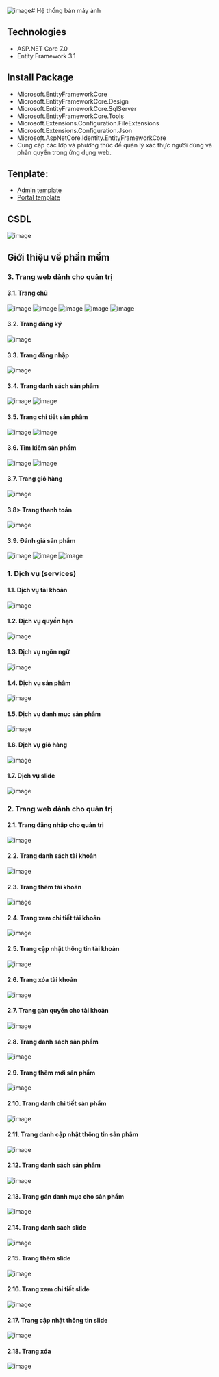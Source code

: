 ![image](https://github.com/hieubuitrung/eShopSolution/assets/78369225/5088863b-9234-4681-b242-b4edf91dbda7)# Hệ thống bán máy ảnh
## Technologies
- ASP.NET Core 7.0
- Entity Framework 3.1

## Install Package
- Microsoft.EntityFrameworkCore
- Microsoft.EntityFrameworkCore.Design
- Microsoft.EntityFrameworkCore.SqlServer
- Microsoft.EntityFrameworkCore.Tools
- Microsoft.Extensions.Configuration.FileExtensions
- Microsoft.Extensions.Configuration.Json
- Microsoft.AspNetCore.Identity.EntityFrameworkCore
- Cung cấp các lớp và phương thức để quản lý xác thực người dùng và phân quyền trong ứng dụng web.
  
## Tenplate:
- [Admin template](https://startbootstrap.com/templates/sb-admin/) 
- [Portal template](https://www.free-css.com/free-css-templates/page194/bootstrap-shop)

## CSDL
![image](https://github.com/hieubuitrung/eShopSolution/assets/78369225/242bd5b1-17eb-43f8-93c4-0fa8506931d0)

## Giới thiệu về phần mềm

### 3. Trang web dành cho quản trị
#### 3.1. Trang chủ
![image](https://github.com/hieubuitrung/eShopSolution/assets/78369225/ab4f1b4a-a2b1-4123-b8aa-21851351c48c)
![image](https://github.com/hieubuitrung/eShopSolution/assets/78369225/5fd78a73-5f07-4262-a2e4-5c255f0de5bb)
![image](https://github.com/hieubuitrung/eShopSolution/assets/78369225/ed0035db-3d3e-457f-b8cb-84a254093a9c)
![image](https://github.com/hieubuitrung/eShopSolution/assets/78369225/5cbfa0fd-7b3d-49fb-a2a4-b12081de03e8)
![image](https://github.com/hieubuitrung/eShopSolution/assets/78369225/57fa5c6f-4711-4cf1-be26-daa7ca95dc73)

#### 3.2. Trang đăng ký
![image](https://github.com/hieubuitrung/eShopSolution/assets/78369225/d2628a9e-5984-4ea0-9ec1-c53661997b5a)
#### 3.3. Trang đăng nhập
![image](https://github.com/hieubuitrung/eShopSolution/assets/78369225/1c122fd8-e7fc-44e3-9049-a0b1faa5a508)
#### 3.4. Trang danh sách sản phẩm
![image](https://github.com/hieubuitrung/eShopSolution/assets/78369225/fed34868-4d1d-4d45-abbd-928b35a89b89)
![image](https://github.com/hieubuitrung/eShopSolution/assets/78369225/516e0037-1ffb-481a-8ad3-f437641dda9c)
#### 3.5. Trang chi tiết sản phẩm
![image](https://github.com/hieubuitrung/eShopSolution/assets/78369225/ccb21b3b-0c1b-4ccf-9f1e-ac0b131ebf25)
![image](https://github.com/hieubuitrung/eShopSolution/assets/78369225/6d54ea82-8b65-4c78-9587-8103a4e01645)
#### 3.6. Tìm kiếm sản phẩm
![image](https://github.com/hieubuitrung/eShopSolution/assets/78369225/91e3e0db-be2f-46c7-a38e-4744c7f65d34)
![image](https://github.com/hieubuitrung/eShopSolution/assets/78369225/e01637c8-5987-469e-9d80-85663ae87f63)
#### 3.7. Trang giỏ hàng
![image](https://github.com/hieubuitrung/eShopSolution/assets/78369225/6840c2fc-5f58-401b-8e17-48e07c194aec)
#### 3.8> Trang thanh toán
![image](https://github.com/hieubuitrung/eShopSolution/assets/78369225/346b4518-df3f-4e65-805b-8620d3e5b4a3)

#### 3.9. Đánh giá sản phẩm
![image](https://github.com/hieubuitrung/eShopSolution/assets/78369225/db22c83f-b134-42bb-a635-7108dfaf0004)
![image](https://github.com/hieubuitrung/eShopSolution/assets/78369225/4f99d169-8a2e-46e1-9ea1-5cbc886d38a9)
![image](https://github.com/hieubuitrung/eShopSolution/assets/78369225/2f491f4d-114d-4c54-86d6-f607553819f6)

### 1. Dịch vụ (services)
#### 1.1. Dịch vụ tài khoản
![image](https://github.com/hieubuitrung/eShopSolution/assets/78369225/2fe02da4-3648-42b9-8259-8bd0301671bb)
#### 1.2. Dịch vụ quyền hạn
![image](https://github.com/hieubuitrung/eShopSolution/assets/78369225/c12fbf4b-8c44-4696-8402-26c751ddd5d6)
#### 1.3. Dịch vụ ngôn ngữ
![image](https://github.com/hieubuitrung/eShopSolution/assets/78369225/051cfaf6-5fbd-4223-8c4c-f166581794ef)
#### 1.4. Dịch vụ sản phẩm
![image](https://github.com/hieubuitrung/eShopSolution/assets/78369225/674cc0a6-a345-44a2-b790-d1ebf2fe2a9a)
#### 1.5. Dịch vụ danh mục sản phẩm
![image](https://github.com/hieubuitrung/eShopSolution/assets/78369225/c8d8c813-2137-4b8e-be15-e28841b0cc4a)
#### 1.6. Dịch vụ giỏ hàng
![image](https://github.com/hieubuitrung/eShopSolution/assets/78369225/68495ab5-5f43-4205-888f-02a4da357408)
#### 1.7. Dịch vụ slide
![image](https://github.com/hieubuitrung/eShopSolution/assets/78369225/88246b00-41bd-4315-ac71-c6cb3b403157)

### 2. Trang web dành cho quản trị
#### 2.1. Trang đăng nhập cho quản trị
![image](https://github.com/hieubuitrung/eShopSolution/assets/78369225/2a7a1643-84fe-4617-9c78-f2be200c7cb8)
#### 2.2. Trang danh sách tài khoản
![image](https://github.com/hieubuitrung/eShopSolution/assets/78369225/594b5497-603d-4ec7-a06e-1fbc1c3a0192)
#### 2.3. Trang thêm tài khoản
![image](https://github.com/hieubuitrung/eShopSolution/assets/78369225/d884dfdd-8ceb-4413-b8f3-5de201fa6fbd)
#### 2.4. Trang xem chi tiết tài khoản
![image](https://github.com/hieubuitrung/eShopSolution/assets/78369225/bcafb214-f0da-46fb-8005-1c8a56182881)
#### 2.5. Trang cập nhật thông tin tài khoản
![image](https://github.com/hieubuitrung/eShopSolution/assets/78369225/a321f9c1-d7e5-4683-9b7a-09d86198a294)
#### 2.6. Trang xóa tài khoản
![image](https://github.com/hieubuitrung/eShopSolution/assets/78369225/0a018521-191c-4325-9bf1-63228fd99b7a)
#### 2.7. Trang gàn quyền cho tài khoản
![image](https://github.com/hieubuitrung/eShopSolution/assets/78369225/2f53a107-70df-4d07-b8b1-9cbe5d32a154)
#### 2.8. Trang danh sách sản phẩm
![image](https://github.com/hieubuitrung/eShopSolution/assets/78369225/96d9d3f1-f69b-4301-92f3-4c6d83adf54d)
#### 2.9. Trang thêm mới sản phẩm
![image](https://github.com/hieubuitrung/eShopSolution/assets/78369225/61232484-df80-499a-b808-dc8b58402310)
#### 2.10. Trang danh chi tiết sản phẩm
![image](https://github.com/hieubuitrung/eShopSolution/assets/78369225/8007bfbc-96fd-4faf-b58c-115b3312a71b)
#### 2.11. Trang danh cập nhật thông tin sản phẩm
![image](https://github.com/hieubuitrung/eShopSolution/assets/78369225/edb52523-3908-42fc-a0ef-d284e7a42a8c)
#### 2.12. Trang danh sách sản phẩm
![image](https://github.com/hieubuitrung/eShopSolution/assets/78369225/df9da325-7072-4812-ad3d-862f089b861a)
#### 2.13. Trang gán danh mục cho sản phẩm
![image](https://github.com/hieubuitrung/eShopSolution/assets/78369225/c09c16bc-1872-42f7-b20d-6c1b8430208e)
#### 2.14. Trang danh sách slide
![image](https://github.com/hieubuitrung/eShopSolution/assets/78369225/9e1d5b70-c007-4962-8d8d-b9498e18a825)
#### 2.15. Trang thêm slide
![image](https://github.com/hieubuitrung/eShopSolution/assets/78369225/03075d66-d3f4-4dbb-9ea0-1cbe2c529c71)
#### 2.16. Trang xem chi tiết slide
![image](https://github.com/hieubuitrung/eShopSolution/assets/78369225/b1473012-0ff5-420d-b563-0b95c5c6652a)
#### 2.17. Trang cập nhật thông tin slide
![image](https://github.com/hieubuitrung/eShopSolution/assets/78369225/538498e5-6db8-49c3-9491-6fbfbeeb49e0)
#### 2.18. Trang xóa
![image](https://github.com/hieubuitrung/eShopSolution/assets/78369225/cdb7f290-36e5-41bb-83f4-c89ce42897e1)




